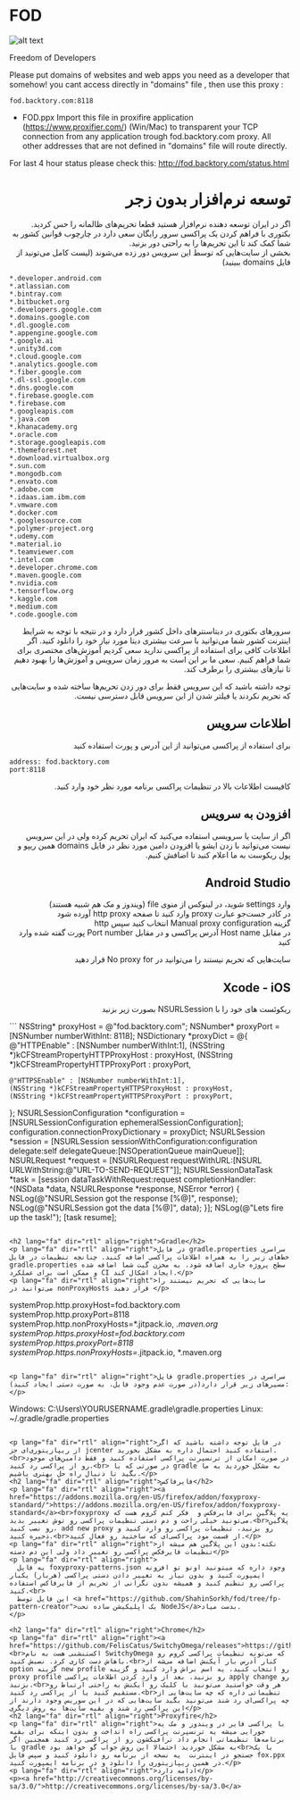 
# FOD
![alt text](https://backtory.com/landingpageComponents/images/H40pxB.png)

Freedom of Developers

Please put domains of websites and web apps you need as a developer that somehow! you cant access directly  in "domains" file , then use this proxy :
```
fod.backtory.com:8118
```

* FOD.ppx
Import this file in proxifire application (https://www.proxifier.com/) (Win/Mac) to transparent your TCP connection from any application trough fod.backtory.com proxy.
All other addresses that are not defined in "domains" file will route directly.

For last 4 hour status  please check this: http://fod.backtory.com/status.html

<h1 lang="fa" dir="rtl" align="right">توسعه نرم‌افزار بدون زجر</h1>
<p lang="fa" dir="rtl" align="right">اگر در ایران توسعه دهنده نرم‌افزار هستید قطعا تحریم‌های ظالمانه را حس کردید. بکتوری با فراهم کردن یک پراکسی سرور رایگان سعی دارد در چارچوب قوانین کشور به شما کمک کند تا این تحریم‌ها را به راحتی دور بزنید. <br>بخشی از سایت‌هایی که توسط این سرویس دور زده می‌شوند (لیست کامل می‌تونید از فایل domains ببینید)</p>


```
*.developer.android.com
*.atlassian.com
*.bintray.com
*.bitbucket.org
*.developers.google.com
*.domains.google.com
*.dl.google.com
*.appengine.google.com
*.google.ai
*.unity3d.com
*.cloud.google.com
*.analytics.google.com
*.fiber.google.com
*.dl-ssl.google.com
*.dns.google.com
*.firebase.google.com
*.firebase.com
*.googleapis.com
*.java.com
*.khanacademy.org
*.oracle.com
*.storage.googleapis.com
*.themeforest.net
*.download.virtualbox.org
*.sun.com
*.mongodb.com
*.envato.com
*.adobe.com
*.idaas.iam.ibm.com
*.vmware.com
*.docker.com
*.googlesource.com
*.polymer-project.org
*.udemy.com
*.material.io
*.teamviewer.com
*.intel.com
*.developer.chrome.com
*.maven.google.com
*.nvidia.com
*.tensorflow.org
*.kaggle.com
*.medium.com
*.code.google.com
```

<p lang="fa" dir="rtl" align="right">سرورهای بکتوری در دیتاسنترهای داخل کشور قرار دارد و در نتیجه با توجه به شرایط اینترنت کشور شما می‌توانید با سرعت بیشتری دیتا مورد نیاز خود را دانلود کنید. اگر اطلاعات کافی برای استفاده از پراکسی ندارید سعی کردیم آموزش‌های مختصری برای شما فراهم کنیم. سعی ما بر این است به مرور زمان سرویس و آموزش‌ها را بهبود دهیم تا نیازهای بیشتری را برطرف کند.</p>
<p lang="fa" dir="rtl" align="right">توجه داشته باشید که این سرویس فقط برای دور زدن تحریم‌ها ساخته شده و سایت‌هایی که تحریم نکردند یا فیلتر شدن از این سرویس قابل دسترسی نیست.</p>
<h2 lang="fa" dir="rtl" align="right">اطلاعات سرویس</h2>
<p lang="fa" dir="rtl" align="right">برای استفاده از پراکسی می‌توانید از این آدرس و پورت استفاده کنید</p>

```
address: fod.backtory.com
port:8118
```

<p lang="fa" dir="rtl" align="right">کافیست اطلاعات بالا در تنظیمات پراکسی برنامه مورد نظر خود وارد کنید.</p>
<h2 lang="fa" dir="rtl" align="right">افزودن به سرویس</h2>
<p lang="fa" dir="rtl" align="right">اگر از سایت یا سرویسی استفاده می‌کنید که ایران تحریم کرده ولی در این سرویس نیست می‌توانید با زدن ایشو یا افزودن دامین مورد نظر در فایل domains همین ریپو و پول ریکوست به ما اعلام کنید تا اضافش کنیم.</p>
<h2 lang="fa" dir="rtl" align="right">Android Studio</h2>
<p lang="fa" dir="rtl" align="right">وارد settings شوید، در لینوکس از منوی file (ویندوز و مک هم شبیه هستند)<br>در کادر جست‌جو عبارت proxy وارد کنید تا صفحه http proxy آورده شود<br>گزینه Manual proxy configuration انتخاب کنید سپس http<br>در مقابل Host name آدرس پراکسی و در مقابل Port number پورت گفته شده وارد کنید</p>
<p lang="fa" dir="rtl" align="right">سایت‌هایی که تحریم نیستند را می‌توانید در No proxy for قرار دهید </p>

<h2 lang="fa" dir="rtl" align="right">Xcode - iOS</h2>
<p lang="fa" dir="rtl" align="right">ریکوئست های خود را با NSURLSession بصورت زیر بزنید</p>
```
NSString* proxyHost = @"fod.backtory.com";
NSNumber* proxyPort = [NSNumber numberWithInt: 8118];
NSDictionary *proxyDict = @{
    @"HTTPEnable"  : [NSNumber numberWithInt:1],
    (NSString *)kCFStreamPropertyHTTPProxyHost  : proxyHost,
    (NSString *)kCFStreamPropertyHTTPProxyPort  : proxyPort,
    
    @"HTTPSEnable" : [NSNumber numberWithInt:1],
    (NSString *)kCFStreamPropertyHTTPSProxyHost : proxyHost,
    (NSString *)kCFStreamPropertyHTTPSProxyPort : proxyPort,
};
NSURLSessionConfiguration *configuration = [NSURLSessionConfiguration ephemeralSessionConfiguration];
configuration.connectionProxyDictionary = proxyDict;
NSURLSession *session = [NSURLSession sessionWithConfiguration:configuration delegate:self delegateQueue:[NSOperationQueue mainQueue]];
NSURLRequest *request = [NSURLRequest requestWithURL:[NSURL URLWithString:@"URL-TO-SEND-REQUEST"]];
NSURLSessionDataTask *task = [session dataTaskWithRequest:request completionHandler:
                              ^(NSData *data, NSURLResponse *response, NSError *error) {
                                  NSLog(@"NSURLSession got the response [%@]", response);
                                  NSLog(@"NSURLSession got the data [%@]", data);
                              }];
NSLog(@"Lets fire up the task!");
[task resume];
```

<h2 lang="fa" dir="rtl" align="right">Gradle</h2>
<p lang="fa" dir="rtl" align="right">در فایل gradle.properties سراسری خط‌های زیر را به همراه اطلاعات پراکسی اضافه کنید. چنانچه تنظیمات در فایل gradle.properties سطح پروژه جاری اضافه شود، به مخزن گیت‌ شما اضافه شده و ممکن است برای عملکرد CI ایجاد اشکال کند.</p>
<p lang="fa" dir="rtl" align="right">سایت‌هایی که تحریم نیستند را می‌توانید در nonProxyHosts قرار دهید </p>

```
systemProp.http.proxyHost=fod.backtory.com
systemProp.http.proxyPort=8118
systemProp.http.nonProxyHosts=*.jitpack.io, *.maven.org
systemProp.https.proxyHost=fod.backtory.com
systemProp.https.proxyPort=8118
systemProp.https.nonProxyHosts=*.jitpack.io, *.maven.org
```

<p lang="fa" dir="rtl" align="right">فایل gradle.properties سراسری در مسیرهای زیر قرار دارد(در صورت عدم وجود فایل، به صورت دستی ایجاد کنید):</p>

```
Windows: C:\Users\YOURUSERNAME\.gradle\gradle.properties
Linux: ~/.gradle/gradle.properties
```

<p lang="fa" dir="rtl" align="right">در فایل توجه داشته باشید که اگر از ریپازیتوری‌ای جز jcenter استفاده کنید احتمال داره به مشکل بخورید.<br>در صورت امکان از ترنسپرنت پراکسی استفاده کنید و فقط دامین‌های موجود رو از پراکسی رد کنید.<br> در صورتی که با gradle به مشکل خوردید به ما بگید تا دنبال راه حل بهتری باشیم.</p>
<h2 lang="fa" dir="rtl" align="right">فایرفاکس</h2>
<p lang="fa" dir="rtl" align="right"><a href="https://addons.mozilla.org/en-US/firefox/addon/foxyproxy-standard/">https://addons.mozilla.org/en-US/firefox/addon/foxyproxy-standard</a><br>foxyproxy یه پلاگین برای فایرفکس و  فکر کنم کروم هست که می‌تونید خیلی راحت و دم دستی تنظیمات پراکسی رو توش تغییر بدید.<br>پلاگین رو نصب کنید، add new proxy رو بزنید، تنظیمات پراکسی رو وارد کنید و ذخیره کنید.<br>از قسمت مود پراکسی‌ای که ساختید رو فعال کنید.</p>
<p lang="fa" dir="rtl" align="right">نکته:‌بدون این پلاگین هم میشه از تنظیمات فایرفکس پراکسی رو تغییر داد ولی این دم دسته</p>
<p lang="fa" dir="rtl" align="right">
  یه فایل foxyproxy-patterns.json وجود داره که میتونید اونو تو افزونه ایمپورت کنید و بدون نیاز به تغییر دادن دستی پراکسی (هربار) یکبار پراکسی رو تنظیم کنید و همیشه بدون نگرانی از تحریم از فایرفاکس استفاده کنید.<br>
  این فایل توسط <a href="https://github.com/ShahinSorkh/fod/tree/fp-pattern-creator">یک اپلیکیشن ساده تحت NodeJS</a>بدست میاد.
</p>

<h2 lang="fa" dir="rtl" align="right">Chrome</h2>
<p lang="fa" dir="rtl" align="right"><a href="https://github.com/FelisCatus/SwitchyOmega/releases">https://github.com/FelisCatus/SwitchyOmega/releases</a><br>اکستنشنی هست به نام SwitchyOmega که می‌تونه تنظیمات پراکسی کروم رو باهاش دست کاری کرد. نصبش کنید.<br>کنار آدرس بار آیکنش اضافه می‌شه از option گزینه new profile رو انتخاب کنید، یه اسم براش وارد کنید و گزینه proxy profile رو بزنید. بعد از وارد کردن اطلاعات پراکسی apply change رو بزنید.<br>هر وقت خواستید می‌تونید با کلیک رو آیکنش به راحتی ارتباط رو مستقیم کنید یا از پراکسی رد کنید.<br>تنظیماتی داره که چه سایت‌هایی از چه پراکسی‌ای رد شند می‌تونید بگید سایت‌هایی که در این سوریس وجود دارند از این پراکسی رد شند و بقیه سایت‌ها به روش دیگری</p>
<h2 lang="fa" dir="rtl" align="right">Proxyfire</h2>
<p lang="fa" dir="rtl" align="right">با پراکسی فایر در ویندوز و مک یه جورایی میشه یه ترنسپرنت پراکسی راه انداخت و بدون اینکه برای بقیه برنامه‌ها تنظیماتی انجام داد ترافیکشون رو از پراکسی رد کنید همچنین اگر با gradle به مشکل خوردید احتمالا این روش جواب گو خواهد بود<br>با یک جستجو در اینترنت  یه نسخه از برنامه رو دانلود کنید و سپس فایل fox.ppx در همین ریپازیتوری را دانلود و در برنامه ایمپورت کنید.</p>
<p lang="fa" dir="rtl" align="right">ادامه دارد</p>
<p><a href="http://creativecommons.org/licenses/by-sa/3.0/">http://creativecommons.org/licenses/by-sa/3.0</a>

